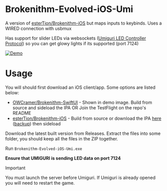 # Brokenithm-Evolved-iOS-Umi

A version of [esterTion/Brokenithm-iOS](https://github.com/esterTion/Brokenithm-iOS) but maps inputs to keybinds. Uses a WIRED connection with usbmux

Has support for slider LEDs via websockets ([Umiguri LED Controller Protocol](https://gist.github.com/inonote/00251fed881a82c9df1e505eef1722bc)) so you can get glowy lights if its supported (port 7124)

[![Demo](https://files.catbox.moe/w3564o.png)](https://files.catbox.moe/oz9kos.mp4)

# Usage
You will should first download an iOS client/app. Some options are listed below:
- [OWCramer/Brokenithm-SwiftUI](https://github.com/OWCramer/Brokenithm-SwiftUI) - Shown in demo image. Build from source and sideload the IPA OR Join the TestFlight on the repo's README
- [esterTion/Brokenithm-iOS](https://github.com/esterTion/Brokenithm-iOS) - Build from source or download the IPA [here](https://redive.estertion.win/ipas/Brokenithm-iOS-build-10.ipa) ([backup](https://files.catbox.moe/3zhhn2.ipa)) then sideload

Download the latest built version from Releases. Extract the files into some folder, you should keep all the files in the ZIP together.

Run `Brokenithm-Evolved-iOS-Umi.exe`

**Ensure that UMIGURI is sending LED data on port 7124**

> [!IMPORTANT]  
> You must launch the server before Umiguri. If Umiguri is already opened you will need to restart the game. 

